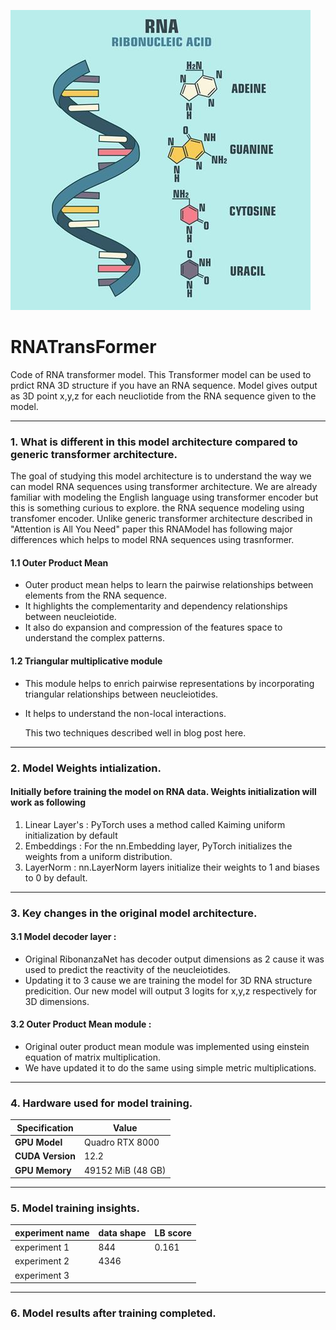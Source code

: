 ![Alt text](image.png)

# RNATransFormer
Code of RNA transformer model. This Transformer model can be used to prdict RNA 3D structure if you have an RNA sequence. Model gives output as 3D point x,y,z for each neucliotide from the RNA sequence given to the model.

---
### 1. What is different in this model architecture compared to generic transformer architecture.
The goal of studying this model architecture is to understand the way we can model RNA sequences using transformer architecture. We are already familiar with modeling the English language using transformer encoder but this is something curious to explore. the RNA sequence modeling using transfomer encoder. Unlike generic transformer architecture described in "Attention is All You Need" paper this RNAModel has following major differences which helps to model RNA sequences using trasnformer.

#### 1.1 Outer Product Mean
- Outer product mean helps to learn the pairwise relationships between elements from the RNA sequence.
- It highlights the complementarity and dependency relationships between neucleiotide.
- It also do expansion and compression of the features space to understand the complex patterns.
  
#### 1.2 Triangular multiplicative module
- This module helps to enrich pairwise representations by incorporating triangular relationships between neucleiotides.
- It helps to understand the non-local interactions.

  This two techniques described well in blog post here.
---

### 2. Model Weights intialization.
#### Initially before training the model on RNA data. Weights initialization will work as following
1. Linear Layer's : PyTorch uses a method called Kaiming uniform initialization by default
2. Embeddings     : For the nn.Embedding layer, PyTorch initializes the weights from a uniform distribution.
3. LayerNorm : nn.LayerNorm layers initialize their weights to 1 and biases to 0 by default.
---

### 3. Key changes in the original model architecture.
#### 3.1 Model decoder layer :
- Original RibonanzaNet has decoder output dimensions as 2 cause it was used to predict the reactivity of the neucleiotides.
- Updating it to 3 cause we are training the model for 3D RNA structure predicition. Our new model will output 3 logits for x,y,z respectively for 3D dimensions.

#### 3.2 Outer Product Mean module :
- Original outer product mean module was implemented using einstein equation of matrix multiplication.
- We have updated it to do the same using simple metric multiplications.
---

### 4. Hardware used for model training.

| Specification       | Value                        |
|---------------------|-----------------------------|
| **GPU Model**       | Quadro RTX 8000             |
| **CUDA Version**    | 12.2                        |
| **GPU Memory**      | 49152 MiB (48 GB)           |
---

### 5. Model training insights.
| experiment name     | data shape                  | LB score |
|---------------------|-----------------------------|----------|
|  experiment 1       | 844                         | 0.161    |
|  experiment 2       | 4346                        |          |
|  experiment 3       |                             |          |

---
### 6. Model results after training completed.
